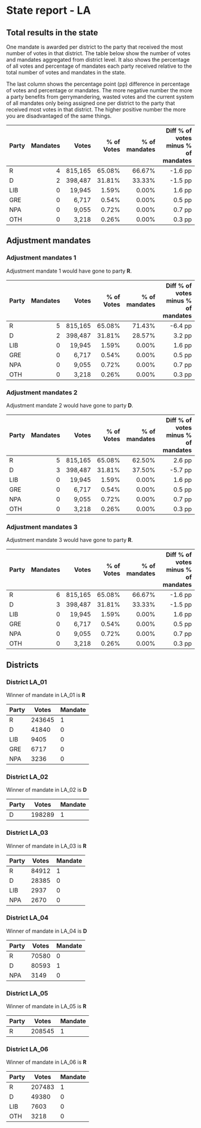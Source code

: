 # State report - LA

## Total results in the state

One mandate is awarded per district to the party that received the most number of votes in that district. The table below show the number of votes and mandates aggregated from district level. It also shows the percentage of  all votes and percentage of mandates each party received relative to the total number of votes and mandates in the state.

The last column shows the percentage point (pp) difference in percentage of votes and percentage or mandates. The more negative number the more a party benefits from gerrymandering, wasted votes and the current system of all mandates only being assigned one per district to the party that received most votes in that district. The higher positive number the more you are disadvantaged of the same things.

| Party | Mandates | Votes | % of Votes |  % of mandates | Diff % of votes minus % of mandates |
|---|--:|--:|--:|--:|--:|
|R|4|815,165|65.08%|66.67%|-1.6 pp|
|D|2|398,487|31.81%|33.33%|-1.5 pp|
|LIB|0|19,945|1.59%|0.00%|1.6 pp|
|GRE|0|6,717|0.54%|0.00%|0.5 pp|
|NPA|0|9,055|0.72%|0.00%|0.7 pp|
|OTH|0|3,218|0.26%|0.00%|0.3 pp|

## Adjustment mandates

### Adjustment mandates 1

Adjustment mandate 1 would have gone to party **R**.

| Party | Mandates | Votes | % of Votes |  % of mandates | Diff % of votes minus % of mandates |
|---|--:|--:|--:|--:|--:|
|R|5|815,165|65.08%|71.43%|-6.4 pp|
|D|2|398,487|31.81%|28.57%|3.2 pp|
|LIB|0|19,945|1.59%|0.00%|1.6 pp|
|GRE|0|6,717|0.54%|0.00%|0.5 pp|
|NPA|0|9,055|0.72%|0.00%|0.7 pp|
|OTH|0|3,218|0.26%|0.00%|0.3 pp|

### Adjustment mandates 2

Adjustment mandate 2 would have gone to party **D**.

| Party | Mandates | Votes | % of Votes |  % of mandates | Diff % of votes minus % of mandates |
|---|--:|--:|--:|--:|--:|
|R|5|815,165|65.08%|62.50%|2.6 pp|
|D|3|398,487|31.81%|37.50%|-5.7 pp|
|LIB|0|19,945|1.59%|0.00%|1.6 pp|
|GRE|0|6,717|0.54%|0.00%|0.5 pp|
|NPA|0|9,055|0.72%|0.00%|0.7 pp|
|OTH|0|3,218|0.26%|0.00%|0.3 pp|

### Adjustment mandates 3

Adjustment mandate 3 would have gone to party **R**.

| Party | Mandates | Votes | % of Votes |  % of mandates | Diff % of votes minus % of mandates |
|---|--:|--:|--:|--:|--:|
|R|6|815,165|65.08%|66.67%|-1.6 pp|
|D|3|398,487|31.81%|33.33%|-1.5 pp|
|LIB|0|19,945|1.59%|0.00%|1.6 pp|
|GRE|0|6,717|0.54%|0.00%|0.5 pp|
|NPA|0|9,055|0.72%|0.00%|0.7 pp|
|OTH|0|3,218|0.26%|0.00%|0.3 pp|


## Districts


### District LA_01
Winner of mandate in LA_01 is **R**

| Party | Votes | Mandate |
|---|---|---|
|R|243645|1
|D|41840|0
|LIB|9405|0
|GRE|6717|0
|NPA|3236|0

### District LA_02
Winner of mandate in LA_02 is **D**

| Party | Votes | Mandate |
|---|---|---|
|D|198289|1

### District LA_03
Winner of mandate in LA_03 is **R**

| Party | Votes | Mandate |
|---|---|---|
|R|84912|1
|D|28385|0
|LIB|2937|0
|NPA|2670|0

### District LA_04
Winner of mandate in LA_04 is **D**

| Party | Votes | Mandate |
|---|---|---|
|R|70580|0
|D|80593|1
|NPA|3149|0

### District LA_05
Winner of mandate in LA_05 is **R**

| Party | Votes | Mandate |
|---|---|---|
|R|208545|1

### District LA_06
Winner of mandate in LA_06 is **R**

| Party | Votes | Mandate |
|---|---|---|
|R|207483|1
|D|49380|0
|LIB|7603|0
|OTH|3218|0
